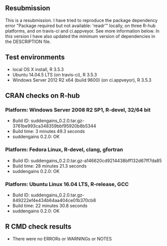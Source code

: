 ## Resubmission
This is a resubmission. 
I have tried to reproduce the package dependency error "Package required but not available: 'readr'" locally, on three R-hub platforms, and on travis-ci and ci.appveyor. See more information below. 
In this version I have also updated the minimum version of dependencies in the DESCRIPTION file.

## Test environments
* local OS X install, R 3.5.3
* Ubuntu 14.04.5 LTS (on travis-ci), R 3.5.3
* Windows Server 2012 R2 x64 (build 9600) (on ci.appveyor), R 3.5.3

## CRAN checks on R-hub
### Platform:	Windows Server 2008 R2 SP1, R-devel, 32/64 bit
* Build ID:	suddengains_0.2.0.tar.gz-3761be993ca348359bbf95920b8b5344
* Build time:	3 minutes 49.3 seconds
* suddengains 0.2.0: OK

### Platform:	Fedora Linux, R-devel, clang, gfortran
* Build ID:	suddengains_0.2.0.tar.gz-a146620cd9214438bff132d67ff7da85
* Build time:	28 minutes 21.3 seconds
* suddengains 0.2.0: OK

### Platform:	Ubuntu Linux 16.04 LTS, R-release, GCC
* Build ID:  suddengains_0.2.0.tar.gz-849222ef4e434b64aa404ce01b370cb8
* Build time:	22 minutes 30.8 seconds
* suddengains 0.2.0: OK

## R CMD check results
* There were no ERRORs or WARNINGs or NOTES 
